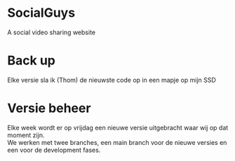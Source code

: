 # SocialGuys
A social video sharing website

# Back up 
Elke versie sla ik (Thom) de nieuwste code op in een mapje op mijn SSD

# Versie beheer
Elke week wordt er op vrijdag een nieuwe versie uitgebracht waar wij op dat moment zijn. <br>
We werken met twee branches, een main branch voor de nieuwe versies en een voor de development fases.